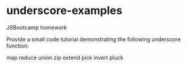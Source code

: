 underscore-examples
===================
JSBootcamp homework

Provide a small code tutorial demonstrating the following underscore function:

map
reduce
union
zip
extend
pick
invert
pluck
